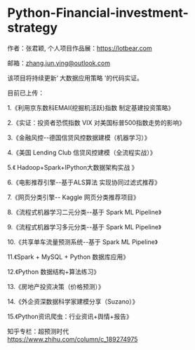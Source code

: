 # Python-Financial-investment-strategy

作者：张君颖, 个人项目作品展：https://lotbear.com        

邮箱：zhang.jun.ying@outlook.com       

该项目将持续更新‘ 大数据应用策略 ’的代码实证。     

目前已上传：   

1.《利用京东数科EMAI(挖掘机活跃)指数 制定基建投资策略》   

2.《实证：投资者恐慌指数 VIX 对美国标普500指数走势的影响》      

3.《金融风控--德国信贷风控数据建模（机器学习）》    

4.《美国 Lending Club 信贷风控建模（全流程实战）》   

5.《 Hadoop+Spark+IPython大数据架构实战 》      

6.《电影推荐引擎--基于ALS算法 实现协同过滤式推荐》    

7.《网页分类引擎-- Kaggle 网页分类推荐项目》     

8.《流程式机器学习二元分类--基于 Spark ML Pipeline》    

9.《流程式机器学习多元分类--基于 Spark ML Pipeline》    

10.《共享单车流量预测系统--基于 Spark ML Pipeline》    

11.《Spark + MySQL + Python 数据库应用》   

12.《Python 数据结构+算法练习》   

13.《房地产投资决策（价格预测）》     

14.《外企资深数据科学家建模分享（Suzano）》     

15.《Python资讯爬虫：行业资讯+舆情+报告》      

知乎专栏：超预测时代   
https://www.zhihu.com/column/c_189274975     
